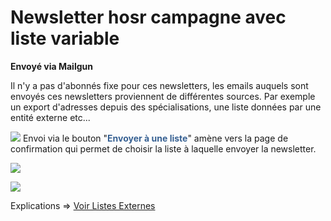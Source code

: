 Newsletter hosr campagne avec liste variable
============================================

**Envoyé via Mailgun**

Il n'y a pas d'abonnés fixe pour ces newsletters, les emails auquels sont envoyés ces newsletters proviennent de différentes sources. Par exemple un export d'adresses depuis des spécialisations, une liste données par une entité externe etc...

 ![](https://library.test/images/ZzMbpNl6wqb0hSazZIVQ4z2esTie97xXxgCcd7qv.png)
 Envoi via le bouton "<span style="color: rgb(54, 96, 146);">**Envoyer à une liste**</span>" amène vers la page de confirmation qui permet de choisir la liste à laquelle envoyer la newsletter.

![](https://library.test/images/U82DMTONjJzznGvlAvUkzKb9JMQj7FEcqtayWNen.png)  
  
![](https://library.test/images/k8SsRGIGtNm8gDu8JnEzJG7vs3ItQYFPvECmdPFM.png)

Explications =&gt; [Voir Listes Externes](http://doc.hubwebdroit.ch/page/listes-externes)

